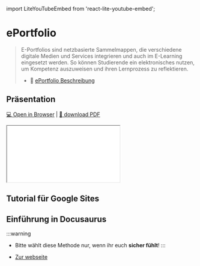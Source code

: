 import LiteYouTubeEmbed from 'react-lite-youtube-embed';

# ePortfolio

> E-Portfolios sind netzbasierte Sammelmappen, die verschiedene digitale Medien und Services integrieren und auch im E-Learning eingesetzt werden. So können Studierende ein elektronisches nutzen, um Kompetenz auszuweisen und ihren Lernprozess zu reflektieren.
> - :paperclip: [ePortfolio Beschreibung](https://drive.google.com/file/d/1V7BKzrT3S1HYDpOZPco5qUzgeSuPgPBG/view)

## Präsentation

[:computer: Open in Browser](pathname:///slides/eportfolio) | [:floppy_disk: download PDF](pathname:///slides/eportfolio.pdf)

<iframe src="/bbzbl-modul-431/slides/eportfolio"></iframe>

## Tutorial für Google Sites

<LiteYouTubeEmbed
  id="SJJfr0730W8"
  params="autoplay=1&autohide=1&showinfo=0&rel=0"
  title="Website erstellen kostenlos mit Google Sites (Tutorial)"
  poster="maxresdefault"
  webp
/>

## Einführung in Docusaurus

:::warning
- Bitte wählt diese Methode nur, wenn ihr euch **sicher fühlt**!
:::

- [Zur webseite](https://docusaurus.io/)

<LiteYouTubeEmbed
  id="_An9EsKPhp0"
  params="autoplay=1&autohide=1&showinfo=0&rel=0"
  title="Explain Like I’m 5: Docusaurus"
  poster="maxresdefault"
  webp
/>


